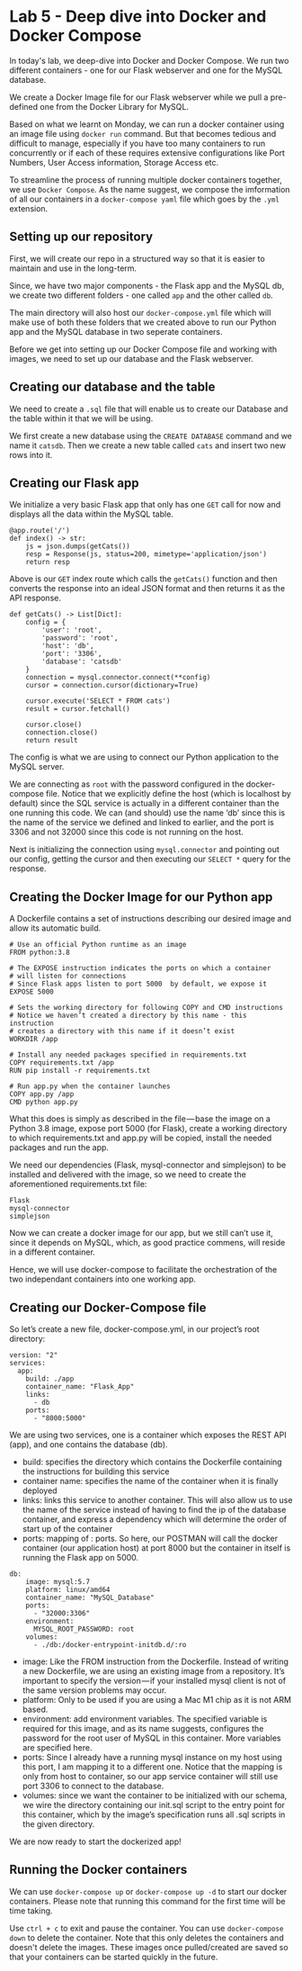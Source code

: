 # Lab 5 - Deep dive into Docker and Docker Compose

In today's lab, we deep-dive into Docker and Docker Compose.
We run two different containers - one for our Flask webserver and one for the MySQL database.

We create a Docker Image file for our Flask webserver while we pull a pre-defined one from the Docker Library for MySQL. 

Based on what we learnt on Monday, we can run a docker container using an image file using `docker run` command. But that becomes tedious and difficult to manage, especially if you have too many containers to run concurrently or if each of these requires extensive configurations like Port Numbers, User Access information, Storage Access etc.

To streamline the process of running multiple docker containers together, we use `Docker Compose`. As the name suggest, we compose the imformation of all our containers in a `docker-compose yaml` file which goes by the `.yml` extension.

## Setting up our repository
First, we will create our repo in a structured way so that it is easier to maintain and use in the long-term.

Since, we have two major components - the Flask app and the MySQL db, we create two different folders - one called `app` and the other called `db`.

The main directory will also host our `docker-compose.yml` file which will make use of both these folders that we created above to run our Python app and the MySQL database in two seperate containers.

Before we get into setting up our Docker Compose file and working with images, we need to set up our database and the Flask webserver.

## Creating our database and the table
We need to create a `.sql` file that will enable us to create our Database and the table within it that we will be using.

We first create a new database using the `CREATE DATABASE` command and we name it `catsdb`. Then we create a new table called `cats` and insert two new rows into it. 

## Creating our Flask app
We initialize a very basic Flask app that only has one `GET` call for now and displays all the data within the MySQL table.

```
@app.route('/')
def index() -> str:
    js = json.dumps(getCats())
    resp = Response(js, status=200, mimetype='application/json')
    return resp
```
Above is our `GET` index route which calls the `getCats()` function and then converts the response into an ideal JSON format and then returns it as the API response.

```
def getCats() -> List[Dict]:
    config = {
        'user': 'root',
        'password': 'root',
        'host': 'db',
        'port': '3306',
        'database': 'catsdb'
    }
    connection = mysql.connector.connect(**config)
    cursor = connection.cursor(dictionary=True)

    cursor.execute('SELECT * FROM cats')
    result = cursor.fetchall()

    cursor.close()
    connection.close()
    return result
```
The config is what we are using to connect our Python application to the MySQL server.

We are connecting as `root` with the password configured in the docker-compose file. Notice that we explicitly define the host (which is localhost by default) since the SQL service is actually in a different container than the one running this code. We can (and should) use the name ‘db’ since this is the name of the service we defined and linked to earlier, and the port is 3306 and not 32000 since this code is not running on the host.

Next is initializing the connection using `mysql.connector` and pointing out our config, getting the cursor and then executing our `SELECT *` query for the response.

## Creating the Docker Image for our Python app
A Dockerfile contains a set of instructions describing our desired image and allow its automatic build.

```
# Use an official Python runtime as an image
FROM python:3.8

# The EXPOSE instruction indicates the ports on which a container 
# will listen for connections
# Since Flask apps listen to port 5000  by default, we expose it
EXPOSE 5000

# Sets the working directory for following COPY and CMD instructions
# Notice we haven’t created a directory by this name - this instruction 
# creates a directory with this name if it doesn’t exist
WORKDIR /app

# Install any needed packages specified in requirements.txt
COPY requirements.txt /app
RUN pip install -r requirements.txt

# Run app.py when the container launches
COPY app.py /app
CMD python app.py
```
What this does is simply as described in the file — base the image on a Python 3.8 image, expose port 5000 (for Flask), create a working directory to which requirements.txt and app.py will be copied, install the needed packages and run the app.

We need our dependencies (Flask, mysql-connector and simplejson) to be installed and delivered with the image, so we need to create the aforementioned requirements.txt file:

```
Flask
mysql-connector
simplejson
```

Now we can create a docker image for our app, but we still can’t use it, since it depends on MySQL, which, as good practice commens, will reside in a different container. 

Hence, we will use docker-compose to facilitate the orchestration of the two independant containers into one working app.

## Creating our Docker-Compose file
So let’s create a new file, docker-compose.yml, in our project’s root directory:
```
version: "2"
services:
  app:
    build: ./app
    container_name: "Flask_App"
    links:
      - db
    ports:
      - "8000:5000"
```
We are using two services, one is a container which exposes the REST API (app), and one contains the database (db).

<ul>
<li>build: specifies the directory which contains the Dockerfile containing the instructions for building this service
<li>container name: specifies the name of the container when it is finally deployed
<li>links: links this service to another container. This will also allow us to use the name of the service instead of having to find the ip of the database container, and express a dependency which will determine the order of start up of the container
<li>ports: mapping of <Host>:<Container> ports. So here, our POSTMAN will call the docker container (our application host) at port 8000 but the container in itself is running the Flask app on 5000.
</ul>

```
db:
    image: mysql:5.7
    platform: linux/amd64
    container_name: "MySQL_Database"
    ports:
      - "32000:3306"
    environment:
      MYSQL_ROOT_PASSWORD: root
    volumes:
      - ./db:/docker-entrypoint-initdb.d/:ro
```
<ul>
<li>image: Like the FROM instruction from the Dockerfile. Instead of writing a new Dockerfile, we are using an existing image from a repository. It’s important to specify the version — if your installed mysql client is not of the same version problems may occur.
<li>platform: Only to be used if you are using a Mac M1 chip as it is not ARM based.
<li>environment: add environment variables. The specified variable is required for this image, and as its name suggests, configures the password for the root user of MySQL in this container. More variables are specified here.
<li>ports: Since I already have a running mysql instance on my host using this port, I am mapping it to a different one. Notice that the mapping is only from host to container, so our app service container will still use port 3306 to connect to the database.
<li>volumes: since we want the container to be initialized with our schema, we wire the directory containing our init.sql script to the entry point for this container, which by the image’s specification runs all .sql scripts in the given directory.
</ul>

We are now ready to start the dockerized app!

## Running the Docker containers
We can use `docker-compose up` or `docker-compose up -d` to start our docker containers. Please note that running this command for the first time will be time taking.

Use `ctrl + c` to exit and pause the container. You can use `docker-compose down` to delete the container. Note that this only deletes the containers and doesn't delete the images. These images once pulled/created are saved so that your containers can be started quickly in the future.




